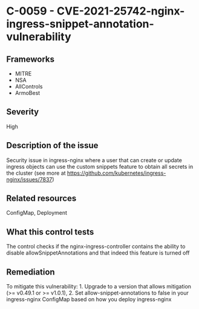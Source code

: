 # C-0059 - CVE-2021-25742-nginx-ingress-snippet-annotation-vulnerability

## Frameworks
* MITRE
* NSA
* AllControls
* ArmoBest
 
## Severity
High

## Description of the issue
Security issue in ingress-nginx where a user that can create or update ingress objects can use the custom snippets feature to obtain all secrets in the cluster (see more at https://github.com/kubernetes/ingress-nginx/issues/7837)
 
## Related resources
ConfigMap, Deployment
 
## What this control tests 
The control checks if the nginx-ingress-controller contains the ability to disable allowSnippetAnnotations and that indeed this feature is turned off
 
## Remediation
To mitigate this vulnerability: 1. Upgrade to a version that allows mitigation (>= v0.49.1 or >= v1.0.1), 2. Set allow-snippet-annotations to false in your ingress-nginx ConfigMap based on how you deploy ingress-nginx
 
